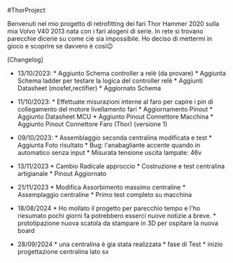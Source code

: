 #ThorProject


Benvenuti nel mio progetto di retrofitting dei fari Thor Hammer 2020 sulla mia Volvo V40 2013 nata con i fari alogeni di serie.
In rete si trovano parecchie dicerie su come ciè sia impossibile.
Ho deciso di mettermi in gioco e scoprire se davvero è così😉



[Changelog]

- 13/10/2023:
			  * Aggiunto Schema controller a relè (da provare)
              * Aggiunta Schema ladder per testare la logica del controller relè
              * Aggiunti Datasheet (mosfet,rectifier)
              * Aggiornato Schema

- 11/10/2023: 
			  * Effettuate misurazioni interne al faro per capire i pin di collegamento del motore livellamento fari
              * Aggiornamento Pinout
              * Aggiunto Datasheet MCU
              * Aggiunto Pinout Connettore Macchina
              * Aggiunto Pinout Connettore Faro (Thor) (versione 1)

- 09/10/2023:
			  * Assemblaggio seconda centralina modificata e test
              * Aggiunta Foto risultato
              * Bug: l'anabagliante accente quando in automatico senza input
              * Misurata tensione uscita lampate: 46v

- 13/11/2023
			 * Cambio Radicale approccio 
             * Costruzione e test centralina artigianale
             * Pinout Aggiornato

- 21/11/2023 * Modifica Assorbimento massimo centraline
             * Assemplaggio centraline
             * Primo test completo su macchina

- 18/08/2024 
			 * Ho mollato il progetto per parecchio tempo e l'ho riesumato pochi giorni fa
			   potrebbero esserci nuove notizie a breve.
			 * prototipazione nuova scatola da stampare in 3D per ospitare la nuova board
			 
- 28/09/2024 
			 * una centralina è gia stata realizzata
			 * fase di Test
		         * inizio progettazione centralina lato sx
							
               
